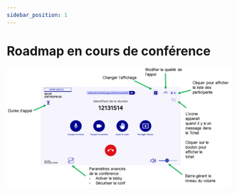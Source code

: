 ```yaml
---
sidebar_position: 1
---
```


# Roadmap en cours de conférence


![image](./images/roadmap-pendant-appel.png)
